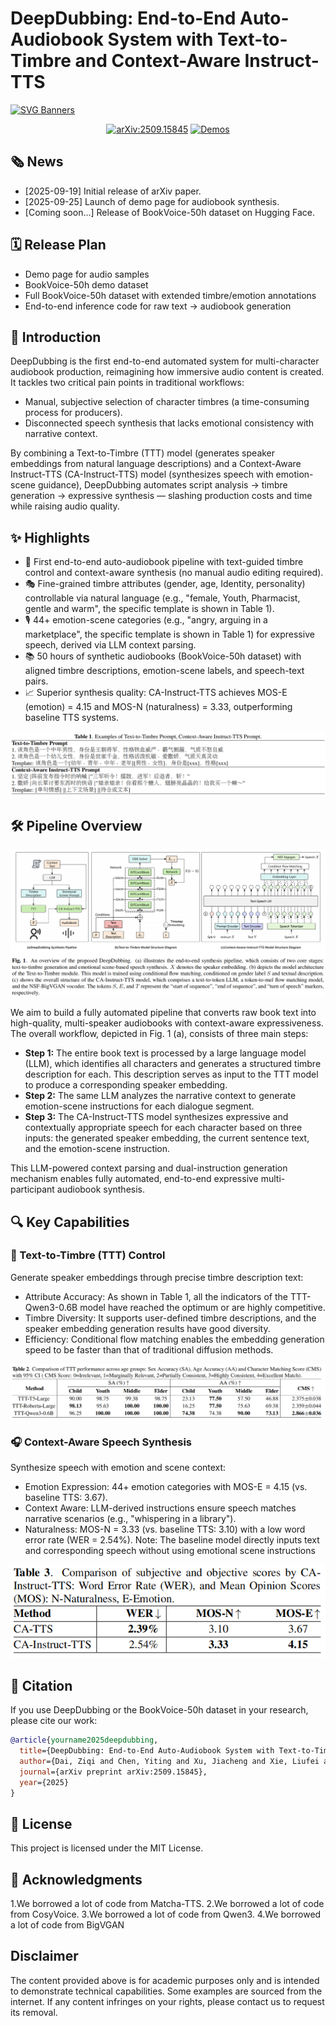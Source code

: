 # DeepDubbing: End-to-End Auto-Audiobook System with Text-to-Timbre and Context-Aware Instruct-TTS

[![SVG Banners](https://svg-banners.vercel.app/api?type=origin&text1=Text-to-Timbre💖%20Context-Aware-TTS&text2=&width=800&height=200)](https://github.com/Akshay090/svg-banners)

<div align="center">
    <a href="https://arxiv.org/abs/2509.15845"><img src="https://img.shields.io/badge/arXiv-2509.15845-b31b1b.svg?logo=arxiv&logoColor=white" alt="arXiv:2509.15845"></a>
    <a href="https://tme-lyra-lab.github.io/DeepDubbing"><img src="https://img.shields.io/badge/Demos-🌐-blue" alt="Demos"></a>
</div>

## 🗞 News

- [2025-09-19] Initial release of arXiv paper.
- [2025-09-25] Launch of demo page for audiobook synthesis.
- [Coming soon...] Release of BookVoice-50h dataset on Hugging Face.

## 🗓️ Release Plan

- Demo page for audio samples
- BookVoice-50h demo dataset
- Full BookVoice-50h dataset with extended timbre/emotion annotations
- End-to-end inference code for raw text → audiobook generation

## 🎯 Introduction

DeepDubbing is the first end-to-end automated system for multi-character audiobook production, reimagining how immersive audio content is created. It tackles two critical pain points in traditional workflows:

- Manual, subjective selection of character timbres (a time-consuming process for producers).
- Disconnected speech synthesis that lacks emotional consistency with narrative context.

By combining a Text-to-Timbre (TTT) model (generates speaker embeddings from natural language descriptions) and a Context-Aware Instruct-TTS (CA-Instruct-TTS) model (synthesizes speech with emotion-scene guidance), DeepDubbing automates script analysis → timbre generation → expressive synthesis — slashing production costs and time while raising audio quality.

## ✨ Highlights

- 🚀 First end-to-end auto-audiobook pipeline with text-guided timbre control and context-aware synthesis (no manual audio editing required).
- 🎭 Fine-grained timbre attributes (gender, age, Identity, personality) controllable via natural language (e.g., "female, Youth, Pharmacist, gentle and warm", the specific template is shown in Table 1).
- 🎙️ 44+ emotion-scene categories (e.g., "angry, arguing in a marketplace", the specific template is shown in Table 1) for expressive speech, derived via LLM context parsing.
- 📚 50 hours of synthetic audiobooks (BookVoice-50h dataset) with aligned timbre descriptions, emotion-scene labels, and speech-text pairs.
- 📈 Superior synthesis quality: CA-Instruct-TTS achieves MOS-E (emotion) = 4.15 and MOS-N (naturalness) = 3.33, outperforming baseline TTS systems.

![Table 1. Examples of Text-to-Timbre Prompt and Context-Aware Instruct-TTS Prompt](table1.png)

## 🛠️ Pipeline Overview

![DeepDubbing Pipeline](figure1.png)

<!-- - Text & Context Parsing:
  - A Large Language Model (LLM) identifies characters and generates Gender|Age|Personality timbre descriptions.
  - The same LLM extracts Emotion|Contextual Scenario instructions from narrative text.
- Text-to-Timbre (TTT) Generation:
  - Conditional Flow Matching (CFM) generates speaker embeddings from text descriptions.
  - Uses Qwen3-Embedding-0.6B for text encoding + FiLM/SALN for multi-level conditioning.
- Context-Aware Instruct-TTS Synthesis:
  - Fuses speaker embedding, dialogue text, and emotion instructions via a Transformer-based acoustic model.
  - NSF-BigVGAN vocoder generates final speech audio. -->

We aim to build a fully automated pipeline that converts raw book text into high-quality, multi-speaker audiobooks with context-aware expressiveness. The overall workflow, depicted in Fig. 1 (a), consists of three main steps:

- **Step 1:** The entire book text is processed by a large language model (LLM), which identifies all characters and generates a structured timbre description for each. This description serves as input to the TTT model to produce a corresponding speaker embedding.
- **Step 2:** The same LLM analyzes the narrative context to generate emotion-scene instructions for each dialogue segment.
- **Step 3:** The CA-Instruct-TTS model synthesizes expressive and contextually appropriate speech for each character based on three inputs: the generated speaker embedding, the current sentence text, and the emotion-scene instruction.

This LLM-powered context parsing and dual-instruction generation mechanism enables fully automated, end-to-end expressive multi-participant audiobook synthesis.

## 🔍 Key Capabilities

### 🎤 Text-to-Timbre (TTT) Control

Generate speaker embeddings through precise timbre description text:

- Attribute Accuracy: As shown in Table 1, all the indicators of the TTT-Qwen3-0.6B model have reached the optimum or are highly competitive.
- Timbre Diversity: It supports user-defined timbre descriptions, and the speaker embedding generation results have good diversity.
- Efficiency: Conditional flow matching enables the embedding generation speed to be faster than that of traditional diffusion methods.

![Table 2. Comparison of TTT performance across age groups: Sex Accuracy (SA), Age Accuracy (AA) and Character Matching Score (CMS) with 95% CI ( CMS Score: 0=Irrelevant, 1=Marginally Relevant, 2=Partially Consistent, 3=Highly Consistent, 4=Excellent Match)](table2.png)

### 🎧 Context-Aware Speech Synthesis

Synthesize speech with emotion and scene context:

- Emotion Expression: 44+ emotion categories with MOS-E = 4.15 (vs. baseline TTS: 3.67).
- Context Aware: LLM-derived instructions ensure speech matches narrative scenarios (e.g., "whispering in a library").
- Naturalness: MOS-N = 3.33 (vs. baseline TTS: 3.10) with a low word error rate (WER = 2.54%).
  Note: The baseline model directly inputs text and corresponding speech without using emotional scene instructions

<p align="center"><img src="table3.png" width="700" alt="Table 3. Comparison of subjective and objective scores by CA-Instruct-TTS: Word Error Rate (WER), and Mean Opinion Scores(MOS): N-Naturalness, E-Emotion."></p>

## 📝 Citation

If you use DeepDubbing or the BookVoice-50h dataset in your research, please cite our work:

```bibtex
@article{yourname2025deepdubbing,
  title={DeepDubbing: End-to-End Auto-Audiobook System with Text-to-Timbre and Context-Aware Instruct-TTS},
  author={Dai, Ziqi and Chen, Yiting and Xu, Jiacheng and Xie, Liufei and Wang, Yuchen and Yang, Zhenchuan and Bai, Bingsong and Gao, Yangsheng and Zhou, Wenjiang and Zhao, Weifeng and Zhou, Ruohua },
  journal={arXiv preprint arXiv:2509.15845},
  year={2025}
}
```

## 📄 License

This project is licensed under the MIT License.

## 🙏 Acknowledgments

1.We borrowed a lot of code from Matcha-TTS.
2.We borrowed a lot of code from CosyVoice.
3.We borrowed a lot of code from Qwen3.
4.We borrowed a lot of code from BigVGAN

## Disclaimer

The content provided above is for academic purposes only and is intended to demonstrate technical capabilities. Some examples are sourced from the internet. If any content infringes on your rights, please contact us to request its removal.
